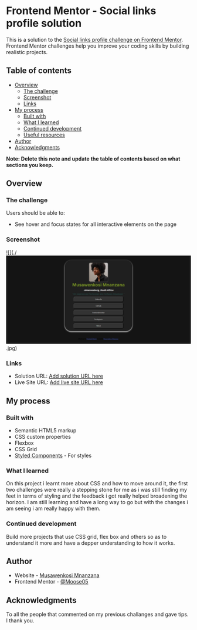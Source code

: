 # Frontend Mentor - Social links profile solution

This is a solution to the [Social links profile challenge on Frontend Mentor](https://www.frontendmentor.io/challenges/social-links-profile-UG32l9m6dQ). Frontend Mentor challenges help you improve your coding skills by building realistic projects. 

## Table of contents

- [Overview](#overview)
  - [The challenge](#the-challenge)
  - [Screenshot](#screenshot)
  - [Links](#links)
- [My process](#my-process)
  - [Built with](#built-with)
  - [What I learned](#what-i-learned)
  - [Continued development](#continued-development)
  - [Useful resources](#useful-resources)
- [Author](#author)
- [Acknowledgments](#acknowledgments)

**Note: Delete this note and update the table of contents based on what sections you keep.**

## Overview

### The challenge

Users should be able to:

- See hover and focus states for all interactive elements on the page

### Screenshot

![](./![alt text](image.png).jpg)

### Links

- Solution URL: [Add solution URL here](https://your-solution-url.com)
- Live Site URL: [Add live site URL here](https://your-live-site-url.com)

## My process

### Built with

- Semantic HTML5 markup
- CSS custom properties
- Flexbox
- CSS Grid
- [Styled Components](https://styled-components.com/) - For styles


### What I learned

On this project i learnt more about CSS and how to move around it, the first two challenges were really a stepping stone for me as i was still finding my feet in terms of styling and the feedback i got really helped broadening the horizon. I am still learning and have a long way to go but with the changes i am seeing i am really happy with them. 

### Continued development

Build more projects that use CSS grid, flex box and others so as to understand it more and have a depper understanding to how it works.

## Author

- Website - [Musawenkosi Mnanzana](https://www.your-site.com)
- Frontend Mentor - [@Moose05](https://www.frontendmentor.io/profile/Moose05)


## Acknowledgments

To all the people that commented on my previous challanges and gave tips. I thank you.

